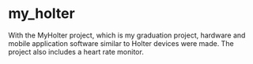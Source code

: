 # my_holter

With the MyHolter project, which is my graduation project, hardware and mobile application software similar to Holter devices were made. The project also includes a heart rate monitor.
